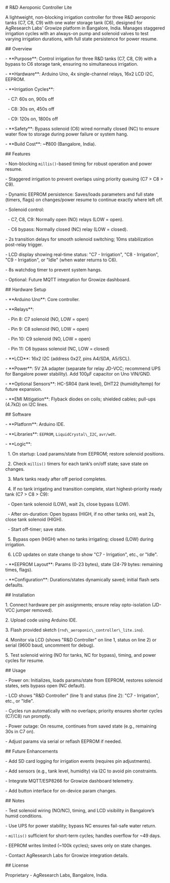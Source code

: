 \# R\&D Aeroponic Controller Lite

A lightweight, non-blocking irrigation controller for three R\&D aeroponic tanks (C7, C8, C9) with one water storage tank (C6), designed for AgResearch Labs' Growize platform in Bangalore, India. Manages staggered irrigation cycles with an always-on pump and solenoid valves to test varying irrigation durations, with full state persistence for power resume.



\## Overview

\- \*\*Purpose\*\*: Control irrigation for three R\&D tanks (C7, C8, C9) with a bypass to C6 storage tank, ensuring no simultaneous irrigation.

\- \*\*Hardware\*\*: Arduino Uno, 4x single-channel relays, 16x2 LCD I2C, EEPROM.

\- \*\*Irrigation Cycles\*\*:

&nbsp; - C7: 60s on, 900s off

&nbsp; - C8: 30s on, 450s off

&nbsp; - C9: 120s on, 1800s off

\- \*\*Safety\*\*: Bypass solenoid (C6) wired normally closed (NC) to ensure water flow to storage during power failure or system hang.

\- \*\*Build Cost\*\*: ~₹800 (Bangalore, India).



\## Features

\- Non-blocking `millis()`-based timing for robust operation and power resume.

\- Staggered irrigation to prevent overlaps using priority queuing (C7 > C8 > C9).

\- Dynamic EEPROM persistence: Saves/loads parameters and full state (timers, flags) on changes/power resume to continue exactly where left off.

\- Solenoid control:

&nbsp; - C7, C8, C9: Normally open (NO) relays (LOW = open).

&nbsp; - C6 bypass: Normally closed (NC) relay (LOW = closed).

\- 2s transition delays for smooth solenoid switching; 10ms stabilization post-relay trigger.

\- LCD display showing real-time status: "C7 - Irrigation", "C8 - Irrigation", "C9 - Irrigation", or "Idle" (when water returns to C6).

\- 8s watchdog timer to prevent system hangs.

\- Optional: Future MQTT integration for Growize dashboard.



\## Hardware Setup

\- \*\*Arduino Uno\*\*: Core controller.

\- \*\*Relays\*\*:

&nbsp; - Pin 8: C7 solenoid (NO, LOW = open)

&nbsp; - Pin 9: C8 solenoid (NO, LOW = open)

&nbsp; - Pin 10: C9 solenoid (NO, LOW = open)

&nbsp; - Pin 11: C6 bypass solenoid (NC, LOW = closed)

\- \*\*LCD\*\*: 16x2 I2C (address 0x27, pins A4/SDA, A5/SCL).

\- \*\*Power\*\*: 5V 2A adapter (separate for relay JD-VCC; recommend UPS for Bangalore power stability). Add 100µF capacitor on Uno VIN/GND.

\- \*\*Optional Sensors\*\*: HC-SR04 (tank level), DHT22 (humidity/temp) for future expansion.

\- \*\*EMI Mitigation\*\*: Flyback diodes on coils; shielded cables; pull-ups (4.7kΩ) on I2C lines.



\## Software

\- \*\*Platform\*\*: Arduino IDE.

\- \*\*Libraries\*\*: `EEPROM`, `LiquidCrystal\_I2C`, `avr/wdt`.

\- \*\*Logic\*\*:

&nbsp; 1. On startup: Load params/state from EEPROM; restore solenoid positions.

&nbsp; 2. Check `millis()` timers for each tank’s on/off state; save state on changes.

&nbsp; 3. Mark tanks ready after off period completes.

&nbsp; 4. If no tank irrigating and transition complete, start highest-priority ready tank (C7 > C8 > C9):

&nbsp;    - Open tank solenoid (LOW), wait 2s, close bypass (LOW).

&nbsp;    - After on-duration: Open bypass (HIGH, if no other tanks on), wait 2s, close tank solenoid (HIGH).

&nbsp;    - Start off-timer; save state.

&nbsp; 5. Bypass open (HIGH) when no tanks irrigating; closed (LOW) during irrigation.

&nbsp; 6. LCD updates on state change to show "C7 - Irrigation", etc., or "Idle".

\- \*\*EEPROM Layout\*\*: Params (0-23 bytes), state (24-79 bytes: remaining times, flags).

\- \*\*Configuration\*\*: Durations/states dynamically saved; initial flash sets defaults.



\## Installation

1\. Connect hardware per pin assignments; ensure relay opto-isolation (JD-VCC jumper removed).

2\. Upload code using Arduino IDE.

3\. Flash provided sketch (`rnd\_aeroponic\_controller\_lite.ino`).

4\. Monitor via LCD (shows "R\&D Controller" on line 1, status on line 2) or serial (9600 baud, uncomment for debug).

5\. Test solenoid wiring (NO for tanks, NC for bypass), timing, and power cycles for resume.



\## Usage

\- Power on: Initializes, loads params/state from EEPROM, restores solenoid states, sets bypass open (NC default).

\- LCD shows "R\&D Controller" (line 1) and status (line 2): "C7 - Irrigation", etc., or "Idle".

\- Cycles run automatically with no overlaps; priority ensures shorter cycles (C7/C8) run promptly.

\- Power outage: On resume, continues from saved state (e.g., remaining 30s in C7 on).

\- Adjust params via serial or reflash EEPROM if needed.



\## Future Enhancements

\- Add SD card logging for irrigation events (requires pin adjustments).

\- Add sensors (e.g., tank level, humidity) via I2C to avoid pin constraints.

\- Integrate MQTT/ESP8266 for Growize dashboard telemetry.

\- Add button interface for on-device param changes.



\## Notes

\- Test solenoid wiring (NO/NC), timing, and LCD visibility in Bangalore’s humid conditions.

\- Use UPS for power stability; bypass NC ensures fail-safe water return.

\- `millis()` sufficient for short-term cycles; handles overflow for ~49 days.

\- EEPROM writes limited (~100k cycles); saves only on state changes.

\- Contact AgResearch Labs for Growize integration details.



\## License

Proprietary - AgResearch Labs, Bangalore, India.

